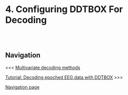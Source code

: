 # 4. Configuring DDTBOX For Decoding


















<br/><br/>

## Navigation

<<< [Multivariate decoding methods]()

[Tutorial: Decoding epoched EEG data with DDTBOX]() >>>

[Navigation page](https://github.com/DDTBOX/tutorials/blob/master/Navigation.md)